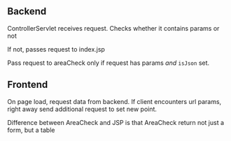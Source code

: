 

## Backend
ControllerServlet receives request. Checks whether it contains params or not

If not, passes request to index.jsp

Pass request to areaCheck only if request has params *and* `isJson` set.

## Frontend

On page load, request data from backend. If client encounters url params, right away send additional request to set new point.

Difference between AreaCheck and JSP is that AreaCheck return not just a form, but a table 

